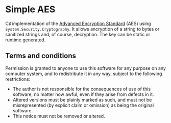 # Simple AES
C♯ implementation of the [Advanced Encryption Standard](http://aesencryption.net/) (AES) using ```System.Security.Cryptography```.
It allows ancryption of a string to bytes or sanitized strings and, of course, decryption. The key can be static or runtime generated. 

## Terms and conditions
Permission is granted to anyone to use this software for any purpose on any computer system, and to redistribute it in any way, subject to the following restrictions:
* The author is not responsible for the consequences of use of this software, no matter how awful, even if they arise from defects in it.
* Altered versions must be plainly marked as such, and must not be misrepresented (by explicit claim or omission) as being the original software.
* This notice must not be removed or altered.
